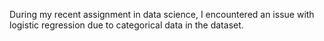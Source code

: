 During my recent assignment in data science, I encountered an issue with logistic regression due to categorical data in the dataset.
